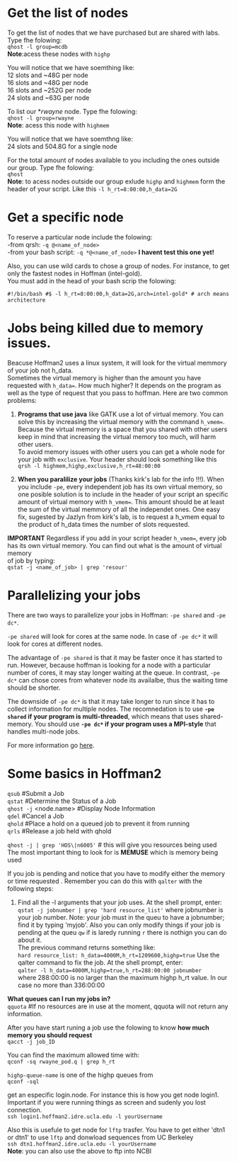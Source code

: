 
# Get the list of nodes

To get the list of nodes that we have purchased but are shared with labs. Type fhe folowing:  
`qhost -l group=mcdb`  
**Note**:acess these nodes with `highp`  

You will notice that we have soemthing like:  
12 slots and ~48G per node  
16 slots and ~48G per node  
16 slots and ~252G per node  
24 slots and ~63G per node  

To list our **rwayne* node. Type fhe folowing:    
`qhost -l group=rwayne`  
**Note**: acess this node with `highmem`

You will notice that we have soemthng like:  
24 slots and 504.8G for a single node  

For the total amount of nodes available to you including the ones outside our group. Type fhe folowing:  
`qhost`  
**Note**: to acess nodes outside our group exlude `highp` and `highmem` form the header of your script. Like this `-l h_rt=8:00:00,h_data=2G`  

# Get a specific node
To reserve a particular node include the folowing:  
	-from qrsh: `-q @<name_of_node>`  
	-from your bash script: `-q *@<name_of_node>` **I havent test this one yet!**    

Also, you can use wild cards to chose a group of nodes. For instance, to get only the fastest nodes in Hoffman (intel-gold). \
You must add in the head of your bash scrip the folowing:  

`
#!/bin/bash
#$ -l h_rt=8:00:00,h_data=2G,arch=intel-gold* # arch means architecture
`

# Jobs being killed due to memory issues.
Beacuse Hoffman2 uses a linux system, it will look for the virtual memmory of your job not h_data. \
Sometimes the virtual memory is higher than the amount you have requested with `h_data=`. How much higher? It depends on the program as well as the 
type of request that you pass to hoffman. Here are two common problems:

1. **Programs that use java** like GATK use a lot of virtual memory. You can solve this
by increasing the virtual memory with the command `h_vmem=`.   
Because the virtual memory is a space that you shared with other users keep in mind that increasing the virtual memory too much, will harm other users.  
To avoid memory issues with other users you can get a whole node for your job with `exclusive`. Your header should look something like this `qrsh -l highmem,highp,exclusive,h_rt=48:00:00`

2. **When you paralilize your jobs** (Thanks kirk's lab for the info !!!). When you include `-pe`, every independent job has its own virtual memory, 
so one posible solution is to include in the header of your script an specific amount of virtual memory with `h_vmem=`. This amount should be at least the sum of the virtual memmory of all the independet ones. One easy fix, sugested by Jazlyn from kirk's lab, is to request a h_vmem equal to the product of h_data times the number of slots requested.  
 
**IMPORTANT** Regardless if you add in your script header `h_vmem=`, every job has its own virtual memory. You can find out what is the amount of virtual memory \
of job by typing:  
`qstat -j <name_of_job> | grep 'resour'` 

# Parallelizing your jobs
There are two ways to parallelize your jobs in Hoffman: `-pe shared` and `-pe dc*`.  

`-pe shared` will look for cores at the same node. In case of `-pe dc*` it will look for cores at different nodes.  

The advantage of `-pe shared` is that it may be faster once it has started to run. However, because hoffman is looking for a node with 
a particular number of cores, it may stay longer waiting at the queue. In contrast, `-pe dc*` can chose cores from whatever node its availalbe, thus the waiting time should be shorter.  

The downside of `-pe dc*` is that it may take longer to run since it has to collect information for multiple nodes. The recomnedation is to use 
**`-pe shared` if your program is multi-threaded**, which means that uses shared-memory. You should use **`-pe dc*` if your program uses a MPI-style** that handles multi-node jobs.

For more information go [here](https://github.com/schuang/hoffman2-job-scheduling-tutorial/tree/master/pdf).  


# Some basics in Hoffman2

`qsub`	#Submit a Job  
`qstat`	#Determine the Status of a Job  
`qhost -j` <node.name>	#Display Node Information  
`qdel`	#Cancel a Job  
`qhold`	#Place a hold on a queued job to prevent it from running  
`qrls`	#Release a job held with qhold  

`qhost -j | grep 'HOS\|n6005'` # this will give you resources being used  
The most important thing to look for is **MEMUSE** which is memory being used  

If you job is pending and notice that you have to modify either the memory or time requested . Remember you can do this with `qalter` with the following steps:  

1. Find all the -l arguments that your job uses. At the shell prompt, enter:  
     `qstat -j jobnumber | grep 'hard resource_list'`
where jobnumber is your job number. 
Note: your job must in the queu to have a jobnumber; find it by typing 'myjob'. Also 
you can only modify things if your job is pending at the queu `qw` if is laredy running `r` 
there is nothign you can do about it.    
The previous command returns something like:  
`hard resource_list: h_data=4000M,h_rt=1209600,highp=true` 
Use the qalter command to fix the job. At the shell prompt, enter:  
`qalter -l h_data=4000M,highp=true,h_rt=288:00:00 jobnumber`  
where 288:00:00 is no larger than the maximum highp h_rt value. In our case no more than 336:00:00  

**What queues can I run my jobs in?**  
`qquota` #If no resources are in use at the moment, qquota will not return any information.  

After you have start runing a job 
use the folowing to know **how much memory you should request**  
`qacct -j job_ID`  

You can find the maximum allowed time with:  
`qconf -sq rwayne_pod.q | grep h_rt`  

`highp-queue-name` is one of the highp queues from  
`qconf -sql`  

get an especific login.node. For instance this is how you get node login1. Important if you were running things as screen and sudenly you lost connection.  
`ssh login1.hoffman2.idre.ucla.edu -l yourUsername`  

Also this is usefule to get node for `lftp` trasfer. You have to get either 'dtn1 or dtn1' to use `lftp` and donwload sequences from UC Berkeley  
`ssh dtn1.hoffman2.idre.ucla.edu -l yourUsername`  
**Note**: you can also use the above to ftp into NCBI

